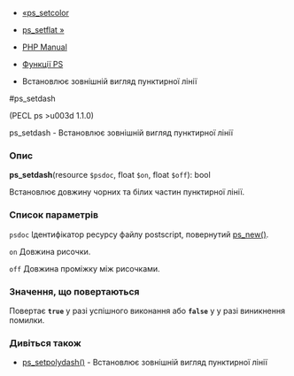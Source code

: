 - [«ps_setcolor](function.ps-setcolor.md)
- [ps_setflat »](function.ps-setflat.md)

- [PHP Manual](index.md)
- [Функції PS](ref.ps.md)
- Встановлює зовнішній вигляд пунктирної лінії

#ps_setdash

(PECL ps \>u003d 1.1.0)

ps_setdash - Встановлює зовнішній вигляд пунктирної лінії

### Опис

**ps_setdash**(resource `$psdoc`, float `$on`, float `$off`): bool

Встановлює довжину чорних та білих частин пунктирної лінії.

### Список параметрів

`psdoc`
Ідентифікатор ресурсу файлу postscript, повернутий
[ps_new()](function.ps-new.md).

`on`
Довжина рисочки.

`off`
Довжина проміжку між рисочками.

### Значення, що повертаються

Повертає **`true`** у разі успішного виконання або **`false`** у
у разі виникнення помилки.

### Дивіться також

- [ps_setpolydash()](function.ps-setpolydash.md) - Встановлює
зовнішній вигляд пунктирної лінії
